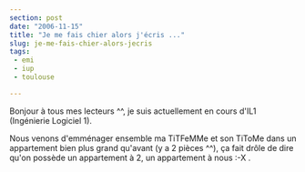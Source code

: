```yaml
---
section: post
date: "2006-11-15"
title: "Je me fais chier alors j'écris ..."
slug: je-me-fais-chier-alors-jecris
tags:
 - emi
 - iup
 - toulouse

---
```


Bonjour à tous mes lecteurs ^^, je suis  actuellement en cours d'IL1 (Ingénierie Logiciel 1).

Nous venons d'emménager ensemble ma TiTFeMMe et son TiToMe dans un appartement bien plus grand qu'avant (y a 2 pièces ^^), ça fait drôle de dire qu'on possède un appartement à 2, un appartement à nous :-X .
